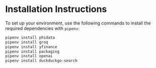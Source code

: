 # Installation Instructions

To set up your environment, use the following commands to install the required dependencies with `pipenv`:

```bash
pipenv install phidata
pipenv install groq
pipenv install yfinance
pipenv install packaging
pipenv install openai
pipenv install duckduckgo-search
```